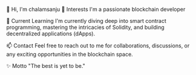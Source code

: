 👋 Hi, I'm chalamsanju
 👀 Interests
I'm a passionate blockchain developer 

🌱 Current Learning
I'm currently diving deep into smart contract programming, mastering the intricacies of Solidity, and building decentralized applications (dApps).

 📫 Contact
Feel free to reach out to me for collaborations, discussions, or any exciting opportunities in the blockchain space.

✨ Motto
"The best is yet to be."


<!---
chalamsanju/chalamsanju is a ✨ special ✨ repository because its `README.md` (this file) appears on your GitHub profile.
You can click the Preview link to take a look at your changes.
--->
